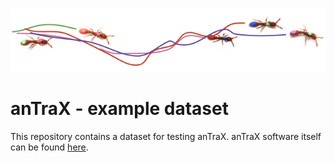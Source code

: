 ![trails](https://github.com/Social-Evolution-and-Behavior/anTraX/blob/master/docs/images/trails.png)

# **anTraX** - example dataset

This repository contains a dataset for testing anTraX. anTraX software itself can be found [here](https://github.com/Social-Evolution-and-Behavior/anTraX).
